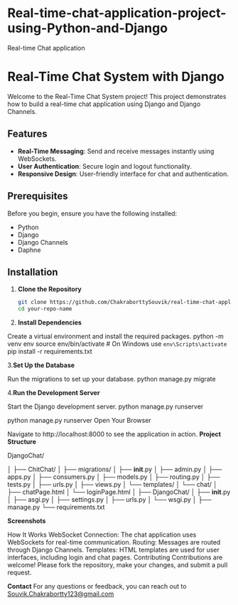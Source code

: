 # Real-time-chat-application-project-using-Python-and-Django
Real-time Chat application
# Real-Time Chat System with Django

Welcome to the Real-Time Chat System project! This project demonstrates how to build a real-time chat application using Django and Django Channels.

## Features

- **Real-Time Messaging**: Send and receive messages instantly using WebSockets.
- **User Authentication**: Secure login and logout functionality.
- **Responsive Design**: User-friendly interface for chat and authentication.

## Prerequisites

Before you begin, ensure you have the following installed:

- Python
- Django
- Django Channels
- Daphne

## Installation

1. **Clone the Repository**

   ```bash
   git clone https://github.com/ChakraborttySouvik/real-time-chat-application-project-using-Python-and-Django
   cd your-repo-name
2. **Install Dependencies**

Create a virtual environment and install the required packages.
python -m venv env
source env/bin/activate  # On Windows use `env\Scripts\activate`
pip install -r requirements.txt


3.**Set Up the Database**

Run the migrations to set up your database.
python manage.py migrate

4.**Run the Development Server**

Start the Django development server.
python manage.py runserver

python manage.py runserver
Open Your Browser


Navigate to http://localhost:8000 to see the application in action.
**Project Structure**

DjangoChat/

│
├── ChitChat/
│   ├── migrations/
│   ├── __init__.py
│   ├── admin.py
│   ├── apps.py
│   ├── consumers.py
│   ├── models.py
│   ├── routing.py
│   ├── tests.py
│   ├── urls.py
│   ├── views.py
│   └── templates/
│       └── chat/
│           ├── chatPage.html
│           └── loginPage.html
│
├── DjangoChat/
│   ├── __init__.py
│   ├── asgi.py
│   ├── settings.py
│   ├── urls.py
│   └── wsgi.py
│
├── manage.py
└── requirements.txt

**Screenshots**



How It Works
WebSocket Connection: The chat application uses WebSockets for real-time communication.
Routing: Messages are routed through Django Channels.
Templates: HTML templates are used for user interfaces, including login and chat pages.
Contributing
Contributions are welcome! Please fork the repository, make your changes, and submit a pull request.

**Contact**
For any questions or feedback, you can reach out to Souvik.Chakrabortty123@gmail.com
